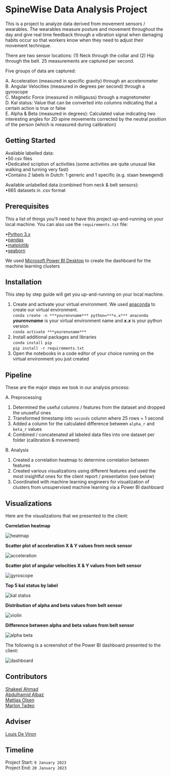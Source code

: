 # SpineWise Data Analysis Project

This is a project to analyze data derived from movement sensors / wearables. The wearables measure posture and movement throughout the day and give real time feedback through a vibration signal when damaging habits occur so that workers know when they need to adjust their movement technique.

There are two sensor locations: (1) Neck through the collar and (2) Hip through the belt. 25 measurements are captured per second.

Five groups of data are captured:

A. Acceleration (measured in specific gravity) through an accelerometer  
B. Angular Velocities (measured in degrees per second) through a gyroscope  
C. Magnetic Force (measured in milligauss) through a magnetometer  
D. Kal status: Value that can be converted into columns indicating that a certain action is true or false  
E. Alpha & Beta (measured in degrees): Calculated value indicating two interesting angles for 2D spine movements corrected by the neutral position of the person (which      is measured during calibration)  

## Getting Started

Available labelled data:  
•50 csv files  
•Dedicated scription of activities (some activities are quite unusual like walking and turning very fast)  
•Contains 2 labels in Dutch: 1 generic and 1 specific (e.g. staan bewegend)  

Available unlabelled data (combined from neck & belt sensors):  
•665 datasets in .csv format

## Prerequisites

This a list of things you'll need to have this project up-and-running on your local machine. You can also use the `requirements.txt` file:

•[Python 3.x](https://www.python.org/downloads/)  
•[pandas](https://pandas.pydata.org/pandas-docs/stable/getting_started/install.html)  
•[matplotlib](https://matplotlib.org/stable/users/installing/index.html)  
•[seaborn](https://seaborn.pydata.org/installing.html)  

We used [Microsoft Power BI Desktop](https://www.microsoft.com/en-us/download/details.aspx?id=58494) to create the dashboard for the machine learning clusters

## Installation

This step by step guide will get you up-and-running on your local machine.

1. Create and activate your virtual environment. We used [anaconda](https://www.anaconda.com/products/distribution) to create our virtual environment.  
   `conda create -n ***yourenvname*** python=***x.x*** anaconda`  
   ***yourenvname*** is your virtual environment name and ***x.x*** is your python version  
   `conda activate ***yourenvname***`  
2. Install additional packages and libraries  
   `conda install pip`  
   `pip install -r requirements.txt`  
3. Open the notebooks in a code editor of your choice running on the virtual environment you just created

## Pipeline

These are the major steps we took in our analysis process:

A. Preprocessing
1. Determined the useful columns / features from the dataset and dropped the unuseful ones  
2. Transformed timestamp into `seconds` column where 25 rows = 1 second  
3. Added a column for the calculated difference between `alpha_r` and `beta_r` values  
4. Combined / concatenated all labeled data files into one dataset per folder (calibration & movement)

B. Analysis
1. Created a correlation heatmap to determine correlation between features  
2. Created various visualizations using different features and used the most insightful ones for the client report / presentation (see below)  
3. Coordinated with machine learning engineers for visualization of clusters from unsupervised machine learning via a Power BI dashboard

## Visualizations

Here are the visualizations that we presented to the client:

**Correlation heatmap**

![heatmap](https://github.com/SpineWise-Data-Analysis-Team/SpineWise-Data-Analysis/blob/main/assets/heatmap.png)

**Scatter plot of acceleration X & Y values from neck sensor**

![acceleration](https://github.com/SpineWise-Data-Analysis-Team/SpineWise-Data-Analysis/blob/main/assets/acceleration_x_y_neck.png)

**Scatter plot of angular velocities X & Y values from belt sensor**

![gyroscope](https://github.com/SpineWise-Data-Analysis-Team/SpineWise-Data-Analysis/blob/main/assets/gyroscope_x_y_belt.png)

**Top 5 kal status by label**

![kal status](https://github.com/SpineWise-Data-Analysis-Team/SpineWise-Data-Analysis/blob/main/assets/top_5_kal_status.png)

**Distribution of alpha and beta values from belt sensor**

![violin](https://github.com/SpineWise-Data-Analysis-Team/SpineWise-Data-Analysis/blob/main/assets/violin_alpha_beta.png)

**Difference between alpha and beta values from belt sensor**

![alpha beta](https://github.com/SpineWise-Data-Analysis-Team/SpineWise-Data-Analysis/blob/main/assets/difference_alpha_beta.png)

The following is a screenshot of the Power BI dashboard presented to the client:

![dashboard](https://github.com/SpineWise-Data-Analysis-Team/SpineWise-Data-Analysis/blob/main/assets/dashboard_screenshot.png)

## Contributors

[Shakeel Ahmad](https://github.com/shakilkhan8219)  
[Abdulhamid Albaz](https://github.com/Abdulhamid900)  
[Mattias Olsen](https://github.com/auth-ooh-mate)  
[Marlon Tadeo](https://github.com/m9tadeo)  

## Adviser

[Louis De Viron](https://github.com/devironl)

## Timeline

Project Start: `9 January 2023`  
Project End: `20 January 2023`
